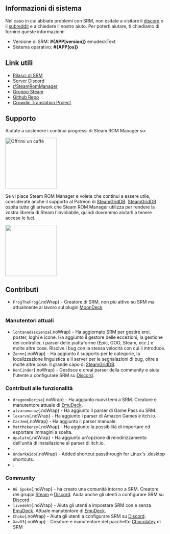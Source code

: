 ## Informazioni di sistema

Nel caso in cui abbiate problemi con SRM, non esitate a visitare il [discord](https://discord.gg/bnSVJrz) o il [subreddit](https://www.reddit.com/r/SteamRomManager/) e a chiedere il nostro aiuto. Per poterti aiutare, ti chiediamo di fornirci queste informazioni:

* Versione di SRM: **#{APP[version]}** emudeckText
* Sistema operativo: **#{APP[os]}**

## Link utili

* [Rilasci di SRM](https://github.com/SteamGridDB/steam-rom-manager/releases)
* [Server Discord](https://discord.gg/bnSVJrz)
* [r/SteamRomManager](https://www.reddit.com/r/SteamRomManager/)
* [Gruppo Steam](https://steamcommunity.com/groups/steamrommanager)
* [Github Repo](https://github.com/SteamGridDB/steam-rom-manager)
* [Crowdin Translation Project](https://crowdin.com/project/steam-rom-manager)

## Supporto

Aiutate a sostenere i continui progressi di Steam ROM Manager su:

<a href="https://www.buymeacoffee.com/cbartondock">
  <img src="https://raw.githubusercontent.com/SteamGridDB/steam-rom-manager/master/src/assets/images/buy-me-a-coffee.png" alt="Offrimi un caffè" width="160">
</a>

Se vi piace Steam ROM Manager e volete che continui a essere utile, considerate anche il supporto al Patreon di [SteamGridDB](https://www.steamgriddb.com/). [SteamGridDB](https://www.steamgriddb.com/) ospita tutte gli artwork che Steam ROM Manager utilizza per rendere la vostra libreria di Steam l'invidiabile, quindi dovremmo aiutarli a tenere accese le luci.

<a href="https://www.patreon.com/steamgriddb">
    <img src="https://c5.patreon.com/external/logo/become_a_patron_button@2x.png" width="160">
</a>

## Contributi
* `FrogTheFrog`{.noWrap} - Creatore di SRM, non più attivo su SRM ma attualmente al lavoro sul plugin [MoonDeck](https://github.com/FrogTheFrog/moondeck)

### Manutentori attuali
* `lontanadascienza`{.noWrap} - Ha aggiornato SRM per gestire eroi, poster, loghi e icone. Ha aggiunto il gestore delle eccezioni, la gestione dei controller, i parser delle piattaforme (Epic, GOG, Steam, ecc.) e molte altre cose. Risolve i bug con la stessa velocità con cui li introduce.
* `Zennn`{.noWrap} - Ha aggiunto il supporto per le categorie, la localizzazione linguistica e il server per le segnalazioni di bug, oltre a molte altre cose. Il grande capo di [SteamGridDB](https://www.steamgriddb.com/).
* `KenCinder`{.noWrap} - Gestisce e creai parser della community e aiuta l'utente a configurare SRM su [Discord](https://discord.gg/bnSVJrz).

### Contributi alle funzionalità
* `dragoonDorise`{.noWrap} - Ha aggiunto nuovi temi a SRM. Creatore e manutentore attuale di [EmuDeck](https://www.emudeck.com/).
* `alvaromunoz`{.noWrap} - Ha aggiunto il parser di Game Pass su SRM.
* `lexarvn`{.noWrap} - Ha aggiunto i parser di Amazon Games e itch.io.
* `CarJem`{.noWrap} - Ha aggiunto il parser manuale.
* `MattMckenzy`{.noWrap} - Ha aggiunto la possibilità di importare ed esportare immagini a scelta.
* `Apalatn`{.noWrap} - Ha aggiunto un'opzione di reindirizzamento dell'unità di installazione al parser di itch.io.
* .
* `UndarkAido`{.noWrap} - Added shortcut passthrough for Linux's .desktop shortcuts.
* .

### Community
* `HE Spoke`{.noWrap} - ha creato una comunità intorno a SRM. Creatore dei gruppi [Steam](https://steamcommunity.com/groups/steamrommanager) e [Discord](https://discord.gg/bnSVJrz). Aiuta anche gli utenti a configurare SRM su [Discord](https://discord.gg/bnSVJrz).
* `livedeht`{.noWrap} - Aiuta gli utenti a impostare SRM con e senza [EmuDeck](https://www.emudeck.com/). Attuale manutentore di [EmuDeck](https://www.emudeck.com/).
* `Choko`{.noWrap} - Aiuta gli utenti a configurare SRM su [Discord](https://discord.gg/bnSVJrz).
* `Xav83`{.noWrap} - Creatore e manutentore del pacchetto [Chocolatey](https://community.chocolatey.org/packages/steam-rom-manager) di SRM
